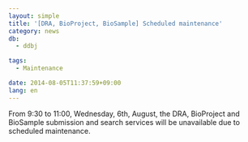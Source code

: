 ```yaml
---
layout: simple
title: '[DRA, BioProject, BioSample] Scheduled maintenance'
category: news
db:
  - ddbj

tags:
  - Maintenance

date: 2014-08-05T11:37:59+09:00
lang: en
---
```


<p>From 9:30 to 11:00, Wednesday, 6th, August, the DRA, BioProject and BioSample submission and search services will be unavailable due to scheduled maintenance.</p>
